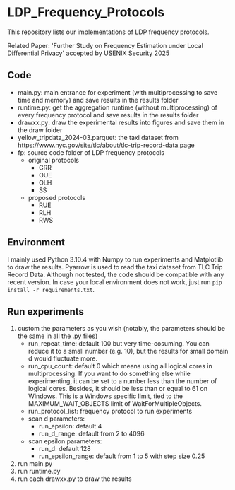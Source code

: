 # LDP_Frequency_Protocols
This repository lists our implementations of LDP frequency protocols.

Related Paper: 'Further Study on Frequency Estimation under Local Differential Privacy' accepted by USENIX Security 2025

## Code
- main.py: main entrance for experiment (with multiprocessing to save time and memory) and save results in the results folder
- runtime.py: get the aggregation runtime (without multiprocessing) of every frequency protocol and save results in the results folder
- drawxx.py: draw the experimental results into figures and save them in the draw folder
- yellow_tripdata_2024-03.parquet: the taxi dataset from https://www.nyc.gov/site/tlc/about/tlc-trip-record-data.page
- fp: source code folder of LDP frequency protocols
  - original protocols
    - GRR
    - OUE
    - OLH
    - SS
  - proposed protocols
    - RUE
    - RLH
    - RWS

## Environment
I mainly used Python 3.10.4 with Numpy to run experiments and Matplotlib to draw the results. Pyarrow is used to read the taxi dataset from TLC Trip Record Data. Although not tested, the code should be compatible with any recent version. In case your local environment does not work, just run `pip install -r requirements.txt`.

## Run experiments
1. custom the parameters as you wish (notably, the parameters should be the same in all the .py files)
   - run_repeat_time: default 100 but very time-cosuming. You can reduce it to a small number (e.g. 10), but the results for small domain d would fluctuate more.
   - run_cpu_count: default 0 which means using all logical cores in multiprocessing. If you want to do something else while experimenting, it can be set to a number less than the number of logical cores. Besides, it should be less than or equal to 61 on Windows. This is a Windows specific limit, tied to the MAXIMUM_WAIT_OBJECTS limit of WaitForMultipleObjects.
   - run_protocol_list: frequency protocol to run experiments
   - scan d parameters:
     - run_epsilon: default 4
     - run_d_range: default from 2 to 4096
   - scan epsilon parameters:
     - run_d: default 128
     - run_epsilon_range: default from 1 to 5 with step size 0.25
2. run main.py
3. run runtime.py
4. run each drawxx.py to draw the results
